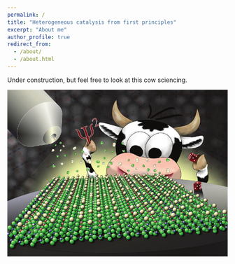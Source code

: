 ```yaml
---
permalink: /
title: "Heterogeneous catalysis from first principles"
excerpt: "About me"
author_profile: true
redirect_from: 
  - /about/
  - /about.html
---
```


Under construction, but feel free to look at this cow sciencing.

<img src="/images/CatalSciTechnol_cover_lowres.png">